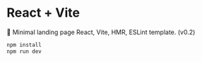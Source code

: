 # React + Vite

🌲 Minimal landing page React, Vite, HMR, ESLint template. (v0.2)

```bash
npm install
npm run dev
```

